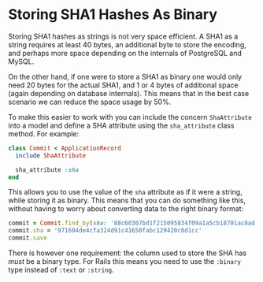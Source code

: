 # Storing SHA1 Hashes As Binary

Storing SHA1 hashes as strings is not very space efficient. A SHA1 as a string
requires at least 40 bytes, an additional byte to store the encoding, and
perhaps more space depending on the internals of PostgreSQL and MySQL.

On the other hand, if one were to store a SHA1 as binary one would only need 20
bytes for the actual SHA1, and 1 or 4 bytes of additional space (again depending
on database internals). This means that in the best case scenario we can reduce
the space usage by 50%.

To make this easier to work with you can include the concern `ShaAttribute` into
a model and define a SHA attribute using the `sha_attribute` class method. For
example:

```ruby
class Commit < ApplicationRecord
  include ShaAttribute

  sha_attribute :sha
end
```

This allows you to use the value of the `sha` attribute as if it were a string,
while storing it as binary. This means that you can do something like this,
without having to worry about converting data to the right binary format:

```ruby
commit = Commit.find_by(sha: '88c60307bd1f215095834f09a1a5cb18701ac8ad')
commit.sha = '971604de4cfa324d91c41650fabc129420c8d1cc'
commit.save
```

There is however one requirement: the column used to store the SHA has _must_ be
a binary type. For Rails this means you need to use the `:binary` type instead
of `:text` or `:string`.
